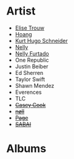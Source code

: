 # Artist
* [Elise Trouw](https://music.youtube.com/channel/UCOMfVxzGm8YgpmBuO8hT2qA)
* [Hoang](https://music.youtube.com/channel/UCUmN1h1SWYmvBD5z6wJOfoQ)
* [Kurt Hugo Schneider](https://music.youtube.com/channel/UC-u3msJ-G8xYr931alnM7dw)
* [Nelly](https://music.youtube.com/channel/UCggm1vqFLAJdYDTc1DQoVKg)
* [Nelly Furtado](https://music.youtube.com/channel/UCWV94Z763GSdhLQ8WIb2JRQ)
* One Republic
* Justin Beiber
* Ed Sherren
* Taylor Swift
* Shawn Mendez
* Everences
* TLC
* ~~[Casey Cook](https://music.youtube.com/channel/UCYBZ_x3M3wapXai7Sr2bE1g)~~
* ~~[nøll](https://music.youtube.com/channel/UCnzi9lSKvkCCO_MU6O1_4jA)~~
* ~~[Page](https://music.youtube.com/channel/UCkiJpRS90kpGoH5XKX5y40A)~~
* ~~[SABAI](https://music.youtube.com/channel/UC9ZzEmhbwJBBC8fbuBOzSkQ)~~

# Albums